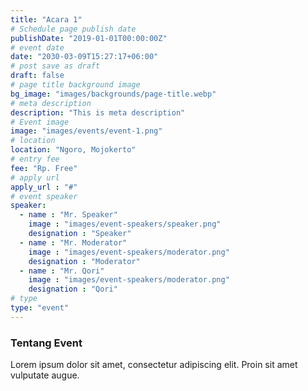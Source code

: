 ```yaml
---
title: "Acara 1"
# Schedule page publish date
publishDate: "2019-01-01T00:00:00Z"
# event date
date: "2030-03-09T15:27:17+06:00"
# post save as draft
draft: false
# page title background image
bg_image: "images/backgrounds/page-title.webp"
# meta description
description: "This is meta description"
# Event image
image: "images/events/event-1.png"
# location
location: "Ngoro, Mojokerto"
# entry fee
fee: "Rp. Free"
# apply url
apply_url : "#"
# event speaker
speaker:
  - name : "Mr. Speaker"
    image : "images/event-speakers/speaker.png"
    designation : "Speaker"
  - name : "Mr. Moderator"
    image : "images/event-speakers/moderator.png"
    designation : "Moderator"
  - name : "Mr. Qori"
    image : "images/event-speakers/moderator.png"
    designation : "Qori"
# type
type: "event"
---
```


### Tentang Event

Lorem ipsum dolor sit amet, consectetur adipiscing elit. Proin sit amet vulputate augue.
